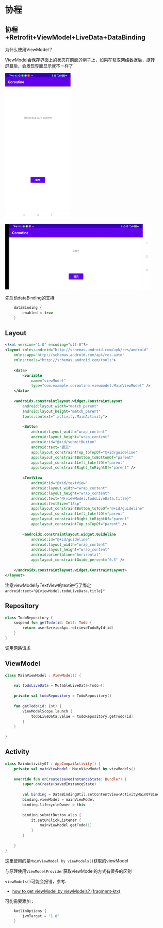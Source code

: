 # 协程

## 协程+Retrofit+ViewModel+LiveData+DataBinding

为什么使用ViewModel？

ViewModel会保存界面上的状态在前面的例子上，如果在获取网络数据后，旋转屏幕后，会发现界面显示就不一样了

![019](https://github.com/winfredzen/Android-Basic/blob/master/Kotlin/images/019.png)

![020](https://github.com/winfredzen/Android-Basic/blob/master/Kotlin/images/020.png)

先启动dataBinding的支持

```groovy
    dataBinding {
        enabled = true
    }
```

## Layout

```xml
<?xml version="1.0" encoding="utf-8"?>
<layout xmlns:android="http://schemas.android.com/apk/res/android"
    xmlns:app="http://schemas.android.com/apk/res-auto"
    xmlns:tools="http://schemas.android.com/tools">

    <data>
        <variable
            name="viewModel"
            type="com.example.coroutine.viewmodel.MainViewModel" />
    </data>

    <androidx.constraintlayout.widget.ConstraintLayout
        android:layout_width="match_parent"
        android:layout_height="match_parent"
        tools:context=".activity.MainActivity">

        <Button
            android:layout_width="wrap_content"
            android:layout_height="wrap_content"
            android:id="@+id/submitButton"
            android:text="提交"
            app:layout_constraintTop_toTopOf="@+id/guideline"
            app:layout_constraintBottom_toBottomOf="parent"
            app:layout_constraintLeft_toLeftOf="parent"
            app:layout_constraintRight_toRightOf="parent" />

        <TextView
            android:id="@+id/textView"
            android:layout_width="wrap_content"
            android:layout_height="wrap_content"
            android:text="@{viewModel.todoLiveData.title}"
            android:textSize="18sp"
            app:layout_constraintBottom_toTopOf="@+id/guideline"
            app:layout_constraintLeft_toLeftOf="parent"
            app:layout_constraintRight_toRightOf="parent"
            app:layout_constraintTop_toTopOf="parent" />

        <androidx.constraintlayout.widget.Guideline
            android:id="@+id/guideline"
            android:layout_width="wrap_content"
            android:layout_height="wrap_content"
            android:orientation="horizontal"
            app:layout_constraintGuide_percent="0.5" />

    </androidx.constraintlayout.widget.ConstraintLayout>
</layout>
```

注意viewModel与TextView的text进行了绑定`android:text="@{viewModel.todoLiveData.title}"`

## Repository

```kotlin
class TodoRepository {
    suspend fun getTodo(id: Int): Todo {
        return userServiceApi.retrieveTodoById(id)
    }
}
```

调用网路请求

## ViewModel

```kotlin
class MainViewModel : ViewModel() {

    val todoLiveData = MutableLiveData<Todo>()

    private val todoRepository = TodoRepository()

    fun getTodo(id: Int) {
        viewModelScope.launch {
            todoLiveData.value = todoRepository.getTodo(id)
        }
    }

}
```

## Activity

```kotlin
class MainActivity07 : AppCompatActivity() {
    private val mainViewModel: MainViewModel by viewModels()

    override fun onCreate(savedInstanceState: Bundle?) {
        super.onCreate(savedInstanceState)

        val binding = DataBindingUtil.setContentView<ActivityMain07Binding>(this, R.layout.activity_main_07)
        binding.viewModel = mainViewModel
        binding.lifecycleOwner = this

        binding.submitButton.also {
            it.setOnClickListener {
                mainViewModel.getTodo(1)
            }
        }

    }
}
```

这里使用的是`MainViewModel by viewModels()`获取的viewModel

与原理使用`ViewModelProvider`获取viewModel的方式有很多的区别

`viewModels()`可能会报错，参考:

+ [how to get viewModel by viewModels? (fragment-ktx)](https://stackoverflow.com/questions/56748334/how-to-get-viewmodel-by-viewmodels-fragment-ktx)

可能需要添加：

```groovy
    kotlinOptions {
        jvmTarget = "1.8"
    }
```
